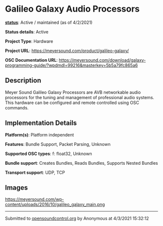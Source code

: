 # Galileo Galaxy Audio Processors

**[status](../implementation-status.html)**: Active / maintained (as of 4/2/2021)

**Status details**: 
Active

**Project Type**: Hardware

**Project URL**: <https://meyersound.com/product/galileo-galaxy/>

**OSC Documentation URL**: <https://meyersound.com/download/galaxy-programming-guide/?wpdmdl=99216&masterkey=5b5a79fc865a6>

## Description

Meyer Sound Galileo Galaxy Processors are AVB networkable audio processors for the tuning and management of professional audio systems. This hardware can be configured and remote controlled using OSC commands.

## Implementation Details

**Platform(s)**: Platform independent

**Features**: Bundle Support, Packet Parsing, Unknown

**Supported OSC types**: f: float32, Unknown

**Bundle support**: Creates Bundles, Reads Bundles, Supports Nested Bundles

**Transport support**: UDP, TCP

## Images 

<https://meyersound.com/wp-content/uploads/2016/10/galileo_galaxy_main.png>

---
Submitted to [opensoundcontrol.org](https://opensoundcontrol.org) by Anonymous at 4/3/2021 15:32:12
